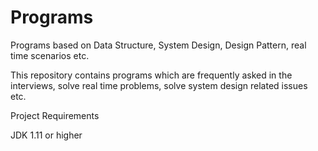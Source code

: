 # Programs
Programs based on Data Structure, System Design, Design Pattern, real time scenarios etc.

This repository contains programs which are frequently asked in the interviews, solve real time problems, solve system design related issues etc.

Project Requirements

JDK 1.11 or higher
